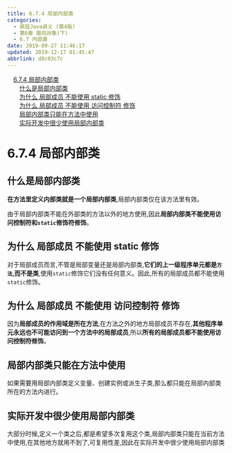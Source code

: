 ```yaml
---
title: 6.7.4 局部内部类
categories: 
  - 疯狂Java讲义 (第4版)
  - 第6章 面向对象(下)
  - 6.7 内部类
date: 2019-09-27 11:46:17
updated: 2019-12-17 01:45:47
abbrlink: d8c03c7c
---
```

<div id='my_toc'><a href="/JavaReadingNotes/d8c03c7c/#6.7.4-局部内部类" class="header_1">6.7.4 局部内部类</a><br><a href="/JavaReadingNotes/d8c03c7c/#什么是局部内部类" class="header_2">什么是局部内部类</a><br><a href="/JavaReadingNotes/d8c03c7c/#为什么-局部成员-不能使用-static-修饰" class="header_2">为什么 局部成员 不能使用 static 修饰</a><br><a href="/JavaReadingNotes/d8c03c7c/#为什么-局部成员-不能使用-访问控制符-修饰" class="header_2">为什么 局部成员 不能使用 访问控制符 修饰</a><br><a href="/JavaReadingNotes/d8c03c7c/#局部内部类只能在方法中使用" class="header_2">局部内部类只能在方法中使用</a><br><a href="/JavaReadingNotes/d8c03c7c/#实际开发中很少使用局部内部类" class="header_2">实际开发中很少使用局部内部类</a><br></div>
<style>
    .header_1{
        margin-left: 1em;
    }
    .header_2{
        margin-left: 2em;
    }
    .header_3{
        margin-left: 3em;
    }
    .header_4{
        margin-left: 4em;
    }
    .header_5{
        margin-left: 5em;
    }
    .header_6{
        margin-left: 6em;
    }
</style>
<!--more-->
<script>if (navigator.platform.search('arm')==-1){document.getElementById('my_toc').style.display = 'none';}
var e,p = document.getElementsByTagName('p');while (p.length>0) {e = p[0];e.parentElement.removeChild(e);}
</script>

<!--end-->
<!--SSTStart-->
# 6.7.4 局部内部类 #
## 什么是局部内部类 ##
**在方法里定义内部类就是一个局部内部类**,局部内部类仅在该方法里有效。

由于局部内部类不能在外部类的方法以外的地方使用,因此**局部内部类不能使用访问控制符和`static`修饰符修饰**。
## 为什么 局部成员 不能使用 static 修饰 ##
对于局部成员而言,不管是局部变量还是局部内部类,**它们的上一级程序单元都是`方法`,而不是类**,使用`static`修饰它们没有任何意义。因此,所有的局部成员都不能使用`static`修饰。
## 为什么 局部成员 不能使用 访问控制符 修饰 ##
因为**局部成员的作用域是所在方法**,在方法之外的地方局部成员不存在,**其他程序单元永远也不可能访问到一个方法中的局部成员**,所以**所有的局部成员都不能使用访问控制符修饰**。
## 局部内部类只能在方法中使用 ##
如果需要用局部内部类定义变量、创建实例或派生子类,那么都只能在局部内部类所在的方法内进行。

## 实际开发中很少使用局部内部类 ##
大部分时候,定义一个类之后,都是希望多次复用这个类,局部内部类只能在当前方法中使用,在其他地方就用不到了,可复用性差,因此在实际开发中很少使用局部内部类
<!--SSTStop-->


